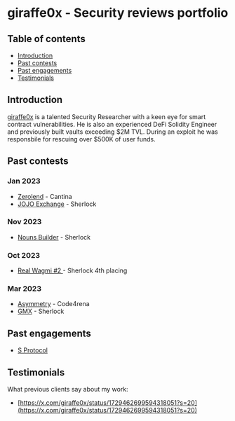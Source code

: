 # giraffe0x - Security reviews portfolio

## Table of contents
- [Introduction](#introduction)
- [Past contests](#past-contests)
- [Past engagements](#past-engagements)
- [Testimonials](#testimonials)


## Introduction
[giraffe0x](https://twitter.com/giraffe0x) is a talented Security Researcher with a keen eye for smart contract vulnerabilities. He is also an experienced DeFi Solidity Engineer and previously built vaults exceeding $2M TVL. During an exploit he was responsbile for rescuing over $500K of user funds.

## Past contests
### Jan 2023
- [Zerolend]() - Cantina
- [JOJO Exchange]() - Sherlock

### Nov 2023
- [Nouns Builder](https://github.com/giraffe0x/portfolio/tree/main/contests/sherlock/NounsBuilder) - Sherlock

### Oct 2023
- [Real Wagmi #2 ](https://github.com/giraffe0x/portfolio/blob/main/reports/sherlock/RealWagmi%232/RealWagmi%232.md) - Sherlock 4th placing

### Mar 2023
- [Asymmetry](https://github.com/giraffe0x/portfolio/tree/main/contests/code4rena/Asymmetry) - Code4rena
- [GMX](https://github.com/giraffe0x/portfolio/tree/main/reports/sherlock/GMXv2) - Sherlock

## Past engagements
- [S Protocol](https://github.com/giraffe0x/portfolio/tree/main/engagements/S_protocol)

## Testimonials
What previous clients say about my work:
- [https://x.com/giraffe0x/status/1729462699594318051?s=20](https://x.com/giraffe0x/status/1729462699594318051?s=20)
